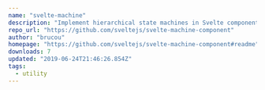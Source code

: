 ```yaml
---
name: "svelte-machine"
description: "Implement hierarchical state machines in Svelte components."
repo_url: "https://github.com/sveltejs/svelte-machine-component"
author: "brucou"
homepage: "https://github.com/sveltejs/svelte-machine-component#readme"
downloads: 7
updated: "2019-06-24T21:46:26.854Z"
tags: 
  - utility
---
```

